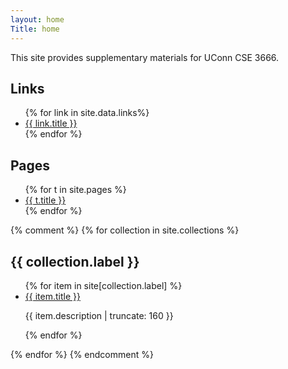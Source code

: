 ```yaml
---
layout: home
Title: home
---
```


This site provides supplementary materials for UConn CSE 3666.

## Links

<ul>
{% for link in site.data.links%}
  <li>
    <a href="{{ link.url }}">
      {{ link.title }}
    </a>
  </li>
{% endfor %}
</ul>

## Pages

<ul>
{% for t in site.pages %}
<li> <a href="{{ t.url | prepend: site.baseurl }}">
        {{ t.title }}
</a>
</li>
{% endfor %}
</ul>

{% comment %}
{% for collection in site.collections %}
  <h2>{{ collection.label }}</h2>
  <ul>
    {% for item in site[collection.label] %}
      	<li><a href="{{ item.url | prepend: site.baseurl }}">
		{{ item.title }}
	  </a>
        <p class="post-excerpt">{{ item.description | truncate: 160 }}</p>
	</li>
    {% endfor %}
  </ul>
{% endfor %}
{% endcomment %}
